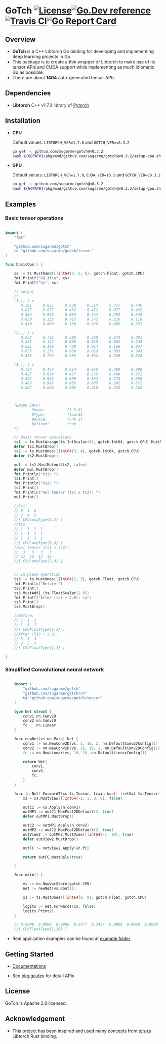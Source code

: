 # GoTch [![License](https://img.shields.io/:license-apache-blue.svg)](https://opensource.org/licenses/Apache-2.0)[![Go.Dev reference](https://img.shields.io/badge/go.dev-reference-007d9c?logo=go&logoColor=white&style=flat-square)](https://pkg.go.dev/github.com/sugarme/gotch?tab=doc)[![Travis CI](https://api.travis-ci.org/sugarme/gotch.svg?branch=master)](https://travis-ci.org/sugarme/gotch)[![Go Report Card](https://goreportcard.com/badge/github.com/sugarme/gotch)](https://goreportcard.com/report/github.com/sugarme/gotch) 


## Overview

- **GoTch** is a C++ Libtorch Go binding for developing and implementing deep learning projects in Go.
- This package is to create a thin wrapper of Libtorch to make use of its tensor APIs and CUDA support while implementing as much idiomatic Go as possible. 
- There are about **1404** auto-generated tensor APIs.

## Dependencies

- **Libtorch** C++ v1.7.0 library of [Pytorch](https://pytorch.org/)


## Installation

- **CPU**

    Default values: `LIBTORCH_VER=1.7.0` and `GOTCH_VER=v0.3.2`

    ```bash
    go get -u github.com/sugarme/gotch@v0.3.2
    bash ${GOPATH}/pkg/mod/github.com/sugarme/gotch@v0.3.2/setup-cpu.sh

    ```

- **GPU**

    Default values: `LIBTORCH_VER=1.7.0`, `CUDA_VER=10.1` and `GOTCH_VER=v0.3.2`

    ```bash
    go get -u github.com/sugarme/gotch@v0.3.2
    bash ${GOPATH}/pkg/mod/github.com/sugarme/gotch@v0.3.2/setup-gpu.sh

    ```

## Examples

### Basic tensor operations

```go

import (
	"fmt"

	"github.com/sugarme/gotch"
	ts "github.com/sugarme/gotch/tensor"
)

func basicOps() {

	xs := ts.MustRand([]int64{3, 5, 6}, gotch.Float, gotch.CPU)
	fmt.Printf("%8.3f\n", xs)
	fmt.Printf("%i", xs)

    // output
    /*
    (1,.,.) =
       0.391     0.055     0.638     0.514     0.757     0.446  
       0.817     0.075     0.437     0.452     0.077     0.492  
       0.504     0.945     0.863     0.243     0.254     0.640  
       0.850     0.132     0.763     0.572     0.216     0.116  
       0.410     0.660     0.156     0.336     0.885     0.391  

    (2,.,.) =
       0.952     0.731     0.380     0.390     0.374     0.001  
       0.455     0.142     0.088     0.039     0.862     0.939  
       0.621     0.198     0.728     0.914     0.168     0.057  
       0.655     0.231     0.680     0.069     0.803     0.243  
       0.853     0.729     0.983     0.534     0.749     0.624  

    (3,.,.) =
       0.734     0.447     0.914     0.956     0.269     0.000  
       0.427     0.034     0.477     0.535     0.440     0.972  
       0.407     0.945     0.099     0.184     0.778     0.058  
       0.482     0.996     0.085     0.605     0.282     0.671  
       0.887     0.029     0.005     0.216     0.354     0.262  



    TENSOR INFO:
            Shape:          [3 5 6]
            DType:          float32
            Device:         {CPU 1}
            Defined:        true
    */

	// Basic tensor operations
	ts1 := ts.MustArange(ts.IntScalar(6), gotch.Int64, gotch.CPU).MustView([]int64{2, 3}, true)
	defer ts1.MustDrop()
	ts2 := ts.MustOnes([]int64{3, 4}, gotch.Int64, gotch.CPU)
	defer ts2.MustDrop()

	mul := ts1.MustMatmul(ts2, false)
	defer mul.MustDrop()
	fmt.Println("ts1: ")
	ts1.Print()
	fmt.Println("ts2: ")
	ts2.Print()
	fmt.Println("mul tensor (ts1 x ts2): ")
	mul.Print()

    //ts1: 
    // 0  1  2
    // 3  4  5
    //[ CPULongType{2,3} ]
    //ts2: 
    // 1  1  1  1
    // 1  1  1  1
    // 1  1  1  1
    //[ CPULongType{3,4} ]
    //mul tensor (ts1 x ts2): 
    //  3   3   3   3
    // 12  12  12  12
    //[ CPULongType{2,4} ]


	// In-place operation
	ts3 := ts.MustOnes([]int64{2, 3}, gotch.Float, gotch.CPU)
	fmt.Println("Before:")
	ts3.Print()
	ts3.MustAdd1_(ts.FloatScalar(2.0))
	fmt.Printf("After (ts3 + 2.0): \n")
	ts3.Print()
	ts3.MustDrop()

    //Before:
    // 1  1  1
    // 1  1  1
    //[ CPUFloatType{2,3} ]
    //After (ts3 + 2.0): 
    // 3  3  3
    // 3  3  3
    //[ CPUFloatType{2,3} ]

}

```

### Simplified Convolutional neural network

```go

    import (
        "github.com/sugarme/gotch"
        "github.com/sugarme/gotch/nn"
        ts "github.com/sugarme/gotch/tensor"
    )

    type Net struct {
        conv1 nn.Conv2D
        conv2 nn.Conv2D
        fc    nn.Linear
    }

    func newNet(vs nn.Path) Net {
        conv1 := nn.NewConv2D(vs, 1, 16, 2, nn.DefaultConv2DConfig())
        conv2 := nn.NewConv2D(vs, 16, 10, 2, nn.DefaultConv2DConfig())
        fc := nn.NewLinear(vs, 10, 10, nn.DefaultLinearConfig())

        return Net{
            conv1,
            conv2,
            fc,
        }
    }

    func (n Net) ForwardT(xs ts.Tensor, train bool) (retVal ts.Tensor) {
        xs = xs.MustView([]int64{-1, 1, 8, 8}, false)

        outC1 := xs.Apply(n.conv1)
        outMP1 := outC1.MaxPool2DDefault(2, true)
        defer outMP1.MustDrop()

        outC2 := outMP1.Apply(n.conv2)
        outMP2 := outC2.MaxPool2DDefault(2, true)
        outView2 := outMP2.MustView([]int64{-1, 10}, true)
        defer outView2.MustDrop()

        outFC := outView2.Apply(&n.fc)

        return outFC.MustRelu(true)

    }

    func main() {

        vs := nn.NewVarStore(gotch.CPU)
        net := newNet(vs.Root())

        xs := ts.MustOnes([]int64{8, 8}, gotch.Float, gotch.CPU)

        logits := net.ForwardT(xs, false)
        logits.Print()
    }

    // 0.0000  0.0000  0.0000  0.2477  0.2437  0.0000  0.0000  0.0000  0.0000  0.0171
    //[ CPUFloatType{1,10} ]


```

- Real application examples can be found at [example folder](example/README.md) 

## Getting Started

- [Documentations](docs/README.md)

- See [pkg.go.dev](https://pkg.go.dev/github.com/sugarme/gotch?tab=doc) for detail APIs 


## License

GoTch is Apache 2.0 licensed.


## Acknowledgement

- This project has been inspired and used many concepts from [tch-rs](https://github.com/LaurentMazare/tch-rs)
    Libtorch Rust binding. 



